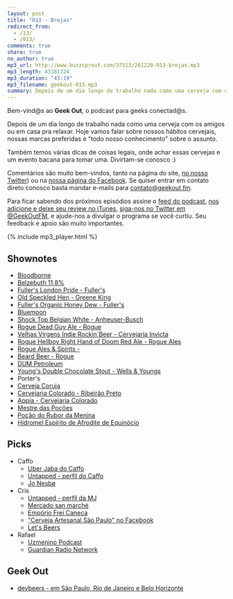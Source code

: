 ```yaml
---
layout: post
title: "013 - Brejas"
redirect_from:
  - /13/
  - /013/
comments: true
share: true
no_author: true
mp3_url: http://www.buzzsprout.com/37513/261220-013-brejas.mp3
mp3_length: 43181724
mp3_duration: "43:19"
mp3_filename: geekout-013.mp3
summary: Depois de um dia longo de trabalho nada como uma cerveja com os amigos ou em casa pra relaxar. Hoje vamos falar sobre nossos hábitos cervejais, nossas marcas preferidas e "todo nosso conhecimento" sobre o assunto. Divirtam-se conosco :)
---
```


Bem-vind@s ao **Geek Out**, o podcast para geeks conectad@s.

Depois de um dia longo de trabalho nada como uma cerveja com os amigos ou em casa pra relaxar. Hoje vamos falar sobre nossos hábitos cervejais, nossas marcas preferidas e "todo nosso conhecimento" sobre o assunto.

Também temos várias dicas de coisas legais, onde achar essas cervejas e um evento bacana para tomar uma. Divirtam-se conosco :)

Comentários são muito bem-vindos, tanto na página do site, [no nosso Twitter](https://twitter.com/geekoutfm)) ou na [nossa página do Facebook](https://www.facebook.com/geekoutfm). Se quiser entrar em contato direto conosco basta mandar e-mails para [contato@geekout.fm](mailto:contato@geekout.fm).

Para ficar sabendo dos próximos episódios assine o [feed do podcast](/feed.xml), [nos adicione e deixe seu review no iTunes](https://itunes.apple.com/br/podcast/geek-out/id956387481), [siga-nos no Twitter em @GeekOutFM](https://twitter.com/GeekoutFM), e ajude-nos a divulgar o programa se você curtiu. Seu feedback e apoio são muito importantes.

{% include mp3_player.html %}

## Shownotes
* [Bloodborne](http://en.wikipedia.org/wiki/Bloodborne)
* [Belzebuth 11,8%](http://www.brejas.com.br/cerveja/franca/belzebuth-118)
* [Fuller's London Pride - Fuller's](http://www.brejas.com.br/cerveja/inglaterra/fullers-london-pride)
* [Old Speckled Hen - Greene King](http://www.brejas.com.br/cerveja/inglaterra/old-speckled-hen)
* [Fuller's Organic Honey Dew - Fuller's](http://www.brejas.com.br/cerveja/inglaterra/fullers-organic-honey-dew)
* [Bluemoon](http://www.brejas.com.br/cerveja/estados-unidos/blue-moon-belgian-white)
* [Shock Top Belgian White - Anheuser-Busch](http://www.brejas.com.br/cerveja/estados-unidos/shock-top-belgian-white)
* [Rogue Dead Guy Ale - Rogue](http://www.brejas.com.br/cerveja/estados-unidos/rogue-dead-guy-ale)
* [Velhas Virgens Indie Rockin´Beer - Cervejaria Invicta](http://www.brejas.com.br/cerveja/brasil/velhas-virgens-indie-rockinabeer)
* [Rogue Hellboy Right Hand of Doom Red Ale - Rogue Ales](http://buy.rogue.com/rogue-hellboy-right-hand-of-doom-red-ale/)
* [Rogue Ales & Spirits - ](http://www.rogue.com/?age-verified=222bd9c00c)
* [Beard Beer - Rogue](http://www.rogue.com/rogue_beer/beard-beer/)
* [DUM Petroleum](http://www.brejas.com.br/cerveja/brasil/dum-petroleum)
* [Young's Double Chocolate Stout - Wells & Youngs](http://www.brejas.com.br/cerveja/inglaterra/youngs-double-chocolate-stout)
* Porter's
* [Cerveja Coruja](http://www.cervejacoruja.com.br/site/)
* [Cervejaria Colorado - Ribeirão Preto](http://www.cervejariacolorado.com.br/)
* [Appia - Cervejaria Colorado](http://www.cervejariacolorado.com.br/cervejas/appia.php)
* [Mestre das Poções](http://www.mestredaspocoes.com.br/)
* [Poção do Rubor da Menina](http://www.mestredaspocoes.com.br/Produtos/Details/Po%C3%A7%C3%A3o%20do%20Rubor%20da%20Menina)
* [Hidromel Espírito de Afrodite de Equinócio](http://www.yesbeer.com.br/produto/409749-hidromel-espirito-de-afrodite-de-equinocio---600ml#)

## Picks
* Caffo
  * [Uber Jaba do Caffo](https://www.uber.com/invite/i3sly)
  * [Untapped - perfil do Caffo](https://untappd.com/user/rodrigofranco/)
  * [Jo Nesbø](http://jonesbo.com/en/)
* Cris
  * [Untapped - perfil da MJ](https://untappd.com/user/mjcoffeeholick)
  * [Mercado san marché](http://www.marche.com.br/)
  * [Empório Frei Caneca](http://emporiofreicaneca.com.br/site.html)
  * ["Cerveja Artesanal São Paulo" no Facebook](https://www.facebook.com/groups/cervejaartesanalsaopaulo/?ref=bookmarks)
  * [Let's Beers](http://www.letsbeer.com.br/)
* Rafael
  * [Uzmenino Podcast](http://www.uzmenino.com/)
  * [Guardian Radio Network](http://theguardiansofdestiny.com/)

## Geek Out
* [devbeers - em São Paulo, Rio de Janeiro e Belo Horizonte](http://www.devbeers.io/cities/)